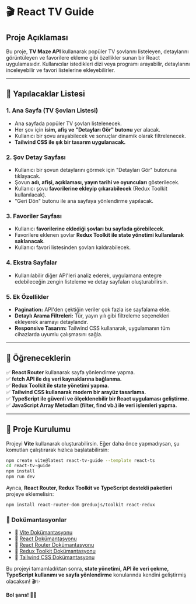 # 🎬 React TV Guide

## Proje Açıklaması

Bu proje, **TV Maze API** kullanarak popüler TV şovlarını listeleyen, detaylarını görüntüleyen ve favorilere ekleme gibi özellikler sunan bir React uygulamasıdır. Kullanıcılar istedikleri dizi veya programı arayabilir, detaylarını inceleyebilir ve favori listelerine ekleyebilirler.

---

## 📌 Yapılacaklar Listesi

### 1. **Ana Sayfa (TV Şovları Listesi)**

- Ana sayfada popüler TV şovları listelenecek.
- Her şov için **isim, afiş ve "Detayları Gör" butonu** yer alacak.
- Kullanıcı bir şovu arayabilecek ve sonuçlar dinamik olarak filtrelenecek.
- **Tailwind CSS ile şık bir tasarım uygulanacak.**

### 2. **Şov Detay Sayfası**

- Kullanıcı bir şovun detaylarını görmek için "Detayları Gör" butonuna tıklayacak.
- Şovun **adı, afişi, açıklaması, yayın tarihi ve oyuncuları** gösterilecek.
- Kullanıcı şovu **favorilerine ekleyip çıkarabilecek** (Redux Toolkit kullanılacak).
- "Geri Dön" butonu ile ana sayfaya yönlendirme yapılacak.

### 3. **Favoriler Sayfası**

- Kullanıcı **favorilerine eklediği şovları bu sayfada görebilecek**.
- Favorilere eklenen şovlar **Redux Toolkit ile state yönetimi kullanılarak saklanacak**.
- Kullanıcı favori listesinden şovları kaldırabilecek.

### 4. **Ekstra Sayfalar**

- Kullanılabilir diğer API'leri analiz ederek, uygulamana entegre edebileceğin zengin listeleme ve detay sayfaları oluşturabilirsin.

### 5. **Ek Özellikler**

- **Pagination:** API'den çektiğin veriler çok fazla ise sayfalama ekle.
- **Detaylı Arama Filtreleri:** Tür, yayın yılı gibi filtreleme seçenekleri ekleyerek aramayı detaylandır.
- **Responsive Tasarım:** Tailwind CSS kullanarak, uygulamanın tüm cihazlarda uyumlu çalışmasını sağla.

---

## 🎯 Öğreneceklerin

✅ **React Router** kullanarak sayfa yönlendirme yapma.\
✅ **fetch API ile dış veri kaynaklarına bağlanma.**\
✅ **Redux Toolkit ile state yönetimi yapma.**\
✅ **Tailwind CSS kullanarak modern bir arayüz tasarlama.**\
✅ **TypeScript ile güvenli ve ölçeklenebilir bir React uygulaması geliştirme.**\
✅ **JavaScript Array Metodları (filter, find vb.) ile veri işlemleri yapma.**

---

## 🚀 Proje Kurulumu

Projeyi **Vite** kullanarak oluşturabilirsin. Eğer daha önce yapmadıysan, şu komutları çalıştırarak hızlıca başlatabilirsin:

```sh
npm create vite@latest react-tv-guide --template react-ts
cd react-tv-guide
npm install
npm run dev
```

Ayrıca, **React Router, Redux Toolkit ve TypeScript destekli paketleri** projeye eklemelisin:

```sh
npm install react-router-dom @reduxjs/toolkit react-redux
```

### 📌 Dokümantasyonlar

- 🔗 [Vite Dokümantasyonu](https://vitejs.dev/guide/)
- 🔗 [React Dokümantasyonu](https://react.dev/)
- 🔗 [React Router Dokümantasyonu](https://reactrouter.com/en/main)
- 🔗 [Redux Toolkit Dokümantasyonu](https://redux-toolkit.js.org/)
- 🔗 [Tailwind CSS Dokümantasyonu](https://tailwindcss.com/docs/installation)

Bu projeyi tamamladıktan sonra, **state yönetimi, API ile veri çekme, TypeScript kullanımı ve sayfa yönlendirme** konularında kendini geliştirmiş olacaksın! 🎬✨

**Bol şans! 🎥🍿**

